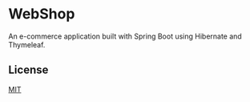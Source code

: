 # WebShop
An e-commerce application built with Spring Boot using Hibernate and Thymeleaf.

## License
[MIT](https://choosealicense.com/licenses/mit/)
